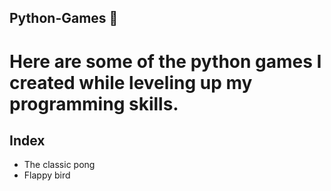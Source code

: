 ## Python-Games 🐍



# Here are some of the python games I created while leveling up my programming skills.



## Index

* The classic pong
* Flappy bird
